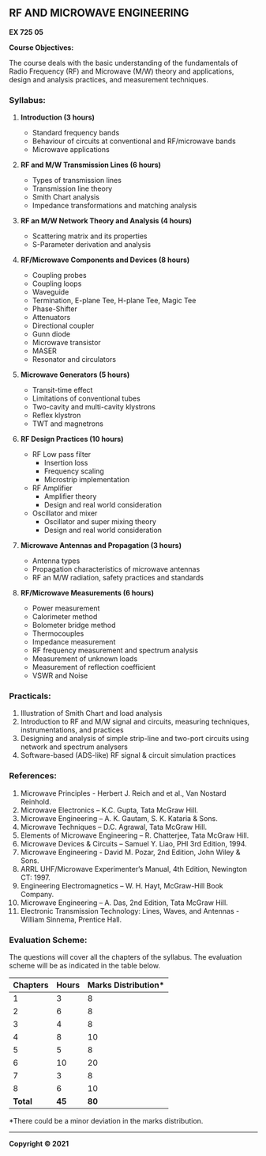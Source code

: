 ## RF AND MICROWAVE ENGINEERING

**EX 725 05**

**Course Objectives:** 

The course deals with the basic understanding of the fundamentals of Radio Frequency (RF) and Microwave (M/W) theory and applications, design and analysis practices, and measurement techniques.

### **Syllabus:**

1. **Introduction (3 hours)**
    * Standard frequency bands
    * Behaviour of circuits at conventional and RF/microwave bands
    * Microwave applications
    
2. **RF and M/W Transmission Lines (6 hours)**
    * Types of transmission lines
    * Transmission line theory
    * Smith Chart analysis
    * Impedance transformations and matching analysis

3. **RF an M/W Network Theory and Analysis (4 hours)**
    * Scattering matrix and its properties
    * S-Parameter derivation and analysis

4. **RF/Microwave Components and Devices (8 hours)**
    * Coupling probes
    * Coupling loops
    * Waveguide
    * Termination, E-plane Tee, H-plane Tee, Magic Tee
    * Phase-Shifter
    * Attenuators
    * Directional coupler
    * Gunn diode
    * Microwave transistor
    * MASER
    * Resonator and circulators

5. **Microwave Generators (5 hours)**
    * Transit-time effect
    * Limitations of conventional tubes
    * Two-cavity and multi-cavity klystrons
    * Reflex klystron
    * TWT and magnetrons

6. **RF Design Practices (10 hours)**
    * RF Low pass filter
        * Insertion loss
        * Frequency scaling
        * Microstrip implementation
    * RF Amplifier
        * Amplifier theory
        * Design and real world consideration
    * Oscillator and mixer
        * Oscillator and super mixing theory
        * Design and real world consideration

7. **Microwave Antennas and Propagation (3 hours)**
    * Antenna types
    * Propagation characteristics of microwave antennas
    * RF an M/W radiation, safety practices and standards

8. **RF/Microwave Measurements (6 hours)**
    * Power measurement
    * Calorimeter method
    * Bolometer bridge method
    * Thermocouples
    * Impedance measurement
    * RF frequency measurement and spectrum analysis
    * Measurement of unknown loads
    * Measurement of reflection coefficient
    * VSWR and Noise

### **Practicals:**

1. Illustration of Smith Chart and load analysis
2. Introduction to RF and M/W signal and circuits, measuring techniques, instrumentations, and practices
3. Designing and analysis of simple strip-line and two-port circuits using network and spectrum analysers
4. Software-based (ADS-like) RF signal & circuit simulation practices

### **References:**

1. Microwave Principles - Herbert J. Reich and et al., Van Nostard Reinhold.
2. Microwave Electronics – K.C. Gupta, Tata McGraw Hill.
3. Microwave Engineering – A. K. Gautam, S. K. Kataria & Sons.
4. Microwave Techniques – D.C. Agrawal, Tata McGraw Hill.
5. Elements of Microwave Engineering – R. Chatterjee, Tata McGraw Hill.
6. Microwave Devices & Circuits – Samuel Y. Liao, PHI 3rd Edition, 1994.
7. Microwave Engineering - David M. Pozar, 2nd Edition, John Wiley & Sons.
8. ARRL UHF/Microwave Experimenter’s Manual, 4th Edition, Newington CT: 1997.
9. Engineering Electromagnetics – W. H. Hayt, McGraw-Hill Book Company.
10. Microwave Engineering – A. Das, 2nd Edition, Tata McGraw Hill.
11. Electronic Transmission Technology: Lines, Waves, and Antennas - William Sinnema, Prentice Hall.

### **Evaluation Scheme:**

The questions will cover all the chapters of the syllabus. The evaluation scheme will be as indicated in the table below.

| Chapters | Hours | Marks Distribution* |
|---|---|---|
| 1 | 3 | 8 |
| 2 | 6 | 8 |
| 3 | 4 | 8 |
| 4 | 8 | 10 |
| 5 | 5 | 8 |
| 6 | 10 | 20 |
| 7 | 3 | 8 |
| 8 | 6 | 10 |
| **Total** | **45** | **80** |

*There could be a minor deviation in the marks distribution. 

---

**Copyright &copy; 2021** 
